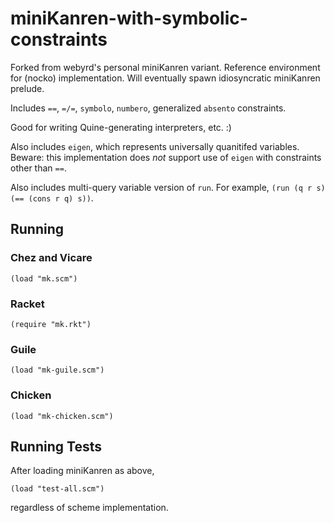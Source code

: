 # miniKanren-with-symbolic-constraints

Forked from webyrd's personal miniKanren variant. Reference
environment for (nocko) implementation. Will eventually spawn
idiosyncratic miniKanren prelude.

Includes `==`, `=/=`, `symbolo`, `numbero`, generalized `absento` constraints.

Good for writing Quine-generating interpreters, etc.  :)

Also includes `eigen`, which represents universally quanitifed variables.  Beware:  this implementation does *not* support use of `eigen` with constraints other than `==`.

Also includes multi-query variable version of `run`.
For example, `(run (q r s) (== (cons r q) s))`.

## Running

### Chez and Vicare

```
(load "mk.scm")
```

### Racket

```
(require "mk.rkt")
```

### Guile

```
(load "mk-guile.scm")
```

### Chicken

```
(load "mk-chicken.scm")
```

## Running Tests

After loading miniKanren as above,

```
(load "test-all.scm")
```

regardless of scheme implementation.
